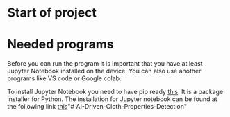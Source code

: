 # Start of project

# Needed programs
Before you can run the program it is important that you have at least Jupyter Notebook installed on the device. You can also use another programs like VS code or Google colab.

To install Jupyter Notebook you need to have pip ready [this](https://pypi.org/project/pip/). It is a package installer for Python. The installation for Jupyter notebook can be found at the following link [this](https://jupyter.org/install#jupyter-notebook)"# AI-Driven-Cloth-Properties-Detection" 
